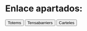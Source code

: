 <!DOCTYPE html>
<html lang="es">
<head>
  <meta charset="UTF-8">
  <meta name="viewport" content="width=device-width, initial-scale=1.0">
  <title>Stock Branding Vueling</title>
</head>
<body>
  <h1>Enlace apartados:</h1>
  <button onclick="Totems.md'">Totems</button>
  <button onclick="Tensa.md'">Tensabarriers</button>
  <button onclick="https://github.com/warehouseVY/Tensa-totem/blob/main/Carteleria.md'">Carteles</button>
</body>
</html>

